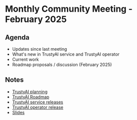 # Monthly Community Meeting - February 2025

## Agenda

- Updates since last meeting
- What's new in TrustyAI service and TrustyAI operator
- Current work
- Roadmap proposals / discussion (February 2025)

## Notes

- [TrustyAI planning](https://github.com/orgs/trustyai-explainability/projects/12)
- [TrustyAI Roadmap](https://github.com/orgs/trustyai-explainability/projects/10)
- [TrustyAI service releases](https://github.com/trustyai-explainability/trustyai-explainability/releases)
- [TrustyAI operator release](https://github.com/trustyai-explainability/trustyai-service-operator/releases)
- [Slides](2025-02-slides.pdf)
